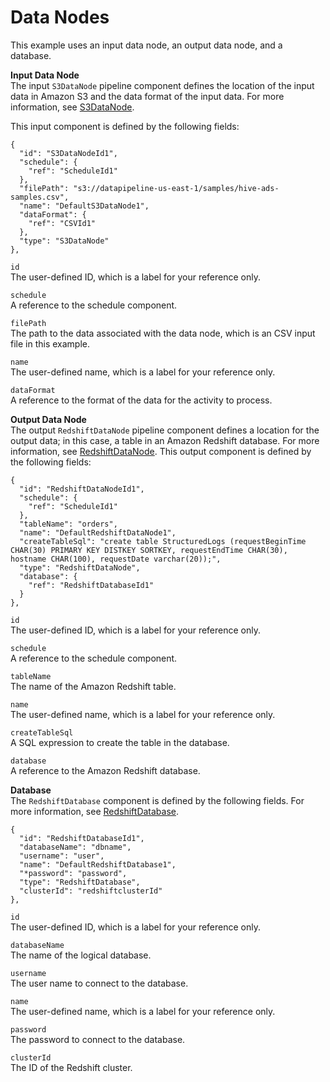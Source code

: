 # Data Nodes<a name="dp-copydata-redshift-node-cli"></a>

This example uses an input data node, an output data node, and a database\.

**Input Data Node**  
The input `S3DataNode` pipeline component defines the location of the input data in Amazon S3 and the data format of the input data\. For more information, see [S3DataNode](dp-object-s3datanode.md)\.

This input component is defined by the following fields:

```
{
  "id": "S3DataNodeId1",
  "schedule": {
    "ref": "ScheduleId1"
  },
  "filePath": "s3://datapipeline-us-east-1/samples/hive-ads-samples.csv",
  "name": "DefaultS3DataNode1",
  "dataFormat": {
    "ref": "CSVId1"
  },
  "type": "S3DataNode"
},
```

`id`  
The user\-defined ID, which is a label for your reference only\.

`schedule`  
A reference to the schedule component\.

`filePath`  
The path to the data associated with the data node, which is an CSV input file in this example\.

`name`  
The user\-defined name, which is a label for your reference only\.

`dataFormat`  
A reference to the format of the data for the activity to process\.

**Output Data Node**  
The output `RedshiftDataNode` pipeline component defines a location for the output data; in this case, a table in an Amazon Redshift database\. For more information, see [RedshiftDataNode](dp-object-redshiftdatanode.md)\. This output component is defined by the following fields: 

```
{
  "id": "RedshiftDataNodeId1",
  "schedule": {
    "ref": "ScheduleId1"
  },
  "tableName": "orders",
  "name": "DefaultRedshiftDataNode1",
  "createTableSql": "create table StructuredLogs (requestBeginTime CHAR(30) PRIMARY KEY DISTKEY SORTKEY, requestEndTime CHAR(30), hostname CHAR(100), requestDate varchar(20));",
  "type": "RedshiftDataNode",
  "database": {
    "ref": "RedshiftDatabaseId1"
  }
},
```

`id`  
The user\-defined ID, which is a label for your reference only\.

`schedule`  
A reference to the schedule component\.

`tableName`  
The name of the Amazon Redshift table\.

`name`  
The user\-defined name, which is a label for your reference only\.

`createTableSql`  
A SQL expression to create the table in the database\.

`database`  
A reference to the Amazon Redshift database\.

**Database**  
The `RedshiftDatabase` component is defined by the following fields\. For more information, see [RedshiftDatabase](dp-object-redshiftdatabase.md)\.

```
{
  "id": "RedshiftDatabaseId1",
  "databaseName": "dbname",
  "username": "user",
  "name": "DefaultRedshiftDatabase1",
  "*password": "password",
  "type": "RedshiftDatabase",
  "clusterId": "redshiftclusterId"
},
```

`id`  
The user\-defined ID, which is a label for your reference only\.

`databaseName`  
The name of the logical database\.

`username`  
The user name to connect to the database\.

`name`  
The user\-defined name, which is a label for your reference only\.

`password`  
The password to connect to the database\.

`clusterId`  
The ID of the Redshift cluster\. 
